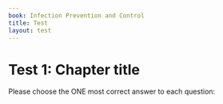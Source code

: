 ```yaml
---
book: Infection Prevention and Control
title: Test
layout: test
---
```


# Test 1: Chapter title

Please choose the ONE most correct answer to each question:

